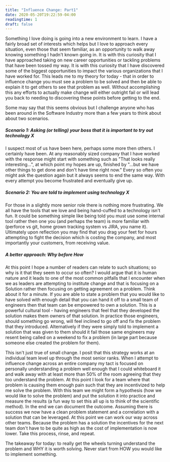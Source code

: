 ```yaml
---
title: "Influence Change: Part1"
date: 2020-05-20T19:22:59-04:00
readingtime: 1
draft: false
---
```


Something I love doing is going into a new environment to learn.  I have a fairly broad set of interests which helps but I love to approach every situation, even those that seem familiar, as an opportunity to walk away knowing something I hadn't known going in.  It is with this curiosity that I have approached taking on new career opportunities or tackling problems that have been tossed my way.  It is with this curiosity that I have discovered some of the biggest opportunities to impact the various organizations that I have worked for.  This leads me to my theory for today - that in order to influence change you must see a problem to be solved and then be able to explain it to get others to see that problem as well.  Without accomplishing this any efforts to actually make change will either outright fail or will lead you back to needing to discovering these points before getting to the end.

Some may say that this seems obvious but I challenge anyone who has been around in the Software Industry more than a few years to think about about two scenarios.

##### Scenario 1: Asking (or telling) your boss that it is important to try out technology X

I suspect most of us have been here, perhaps some more then others.  I certainly have been.  At any reasonably sized company that I have worked with the response might start with something such as "That looks really interesting...", at which point my hopes are up, finished by "...but we have other things to get done and don't have time right now."  Every so often you might ask the question again but it always seems to end the same way.  With every attempt you become frustrated and eventually give up.

##### Scenario 2: You are told to implement using technology X

For those in a slightly more senior role there is nothing more frustrating.  We all have the tools that we love and being hand-cuffed to a technology isn't fun.  It could be something simple like being told you must use some internal tool rather then one you (and perhaps the team) is more familiar with (perforce vs git, home grown tracking system vs JIRA, you name it).  Ultimately upon reflection you may find that you drag your feet for hours attempting to fight the decision which is costing the company, and most importantly your customers, from receiving value.

##### A better approach: Why before How

At this point I hope a number of readers can relate to such situations; so why is it that they seem to occur so often?  I would argue that it is human nature and it leads to one of the most common pitfalls that I encounter when we as leaders are attempting to institute change and that is focusing on a Solution rather then focusing on getting agreement on a problem.  Think about it for a minute.  If you are able to state a problem that you would like to have solved with enough detail that you can hand it off to a small team of engineers then that team can be empowered to own a solution.  This is a powerful cultural tool - having engineers that feel that they developed the solution makes them owners of that solution.  In practice those engineers, should something go wrong, will feel inclined to go off and fix the problem that they introduced.  Alternatively if they were simply told to implement a solution that was given to them should it fail those same engineers may resent being called on a weekend to fix a problem (in large part because someone else created the problem for them).  

This isn't just true of small change.  I posit that  this strategy works at an individual team level up through the most senior ranks.  When I attempt to influence change across an entire company my tact is focused on personally understanding a problem well enough that I could whiteboard it and walk away with at least more than 50% of the room agreeing that they too understand the problem.  At this point I look for a team where that problem is causing them enough pain such that they are incentivized to help me solve the problem.  With this team we might form a hypothesis (how we would like to solve the problem) and put the solution it into practice and measure the results (a fun way to set this all up is to think of the scientific method).  In the end we can document the outcome.  Assuming there is success we now have a clean problem statement and a correlation with a solution that can be leveraged.  At this point we can work our way across other teams.  Because the problem has a solution the incentives for the next team don't have to be quite as high as the cost of implementation is now lower.  Take this process, rinse, and repeat.

The takeaway for today: to really get the wheels turning understand the problem and WHY it is worth solving.  Never start from HOW you would like to implement something.